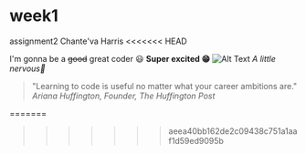 # week1
assignment2
Chante'va Harris
<<<<<<< HEAD

I'm gonna be a ~~good~~ great coder :smiley:
**Super excited :grin:**
![Alt Text](https://i.pinimg.com/originals/86/a2/5d/86a25d9a87d56baa303a02e9a9d96373.jpg)
*A little nervous:grimacing:*
> "Learning to code is useful no matter what your career ambitions are." *Ariana Huffington, Founder, The Huffington Post*
  

=======
>>>>>>> aeea40bb162de2c09438c751a1aaf1d59ed9095b

